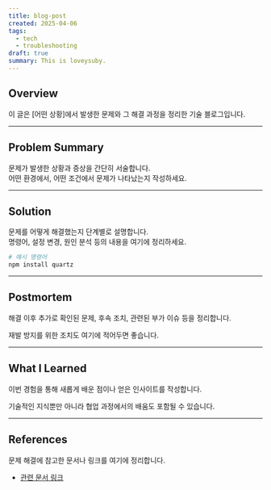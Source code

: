 ```yaml
---
title: blog-post
created: 2025-04-06
tags:
  - tech
  - troubleshooting
draft: true
summary: This is loveysuby.
---
```

## Overview

이 글은 [어떤 상황]에서 발생한 문제와 그 해결 과정을 정리한 기술 블로그입니다.

---

## Problem Summary

문제가 발생한 상황과 증상을 간단히 서술합니다.  
어떤 환경에서, 어떤 조건에서 문제가 나타났는지 작성하세요.

---

## Solution

문제를 어떻게 해결했는지 단계별로 설명합니다.  
명령어, 설정 변경, 원인 분석 등의 내용을 여기에 정리하세요.

```bash
# 예시 명령어
npm install quartz
````

---

## **Postmortem**

해결 이후 추가로 확인된 문제, 후속 조치, 관련된 부가 이슈 등을 정리합니다.

재발 방지를 위한 조치도 여기에 적어두면 좋습니다.

---

## **What I Learned**

이번 경험을 통해 새롭게 배운 점이나 얻은 인사이트를 작성합니다.

기술적인 지식뿐만 아니라 협업 과정에서의 배움도 포함될 수 있습니다.

---

## **References**

문제 해결에 참고한 문서나 링크를 여기에 정리합니다.

- [관련 문서 링크](https://example.com)